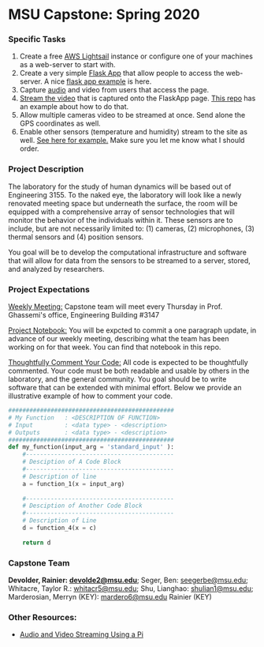 # MSU Capstone: Spring 2020



### Specific Tasks

1. Create a free [AWS Lightsail](https://aws.amazon.com/s/lp/epid1014-b/?trk=ps_a131L000005Of2gQAC&trkCampaign=ACQ_Amazon_Lightsail&sc_channel=ps&sc_campaign=acquisition_US&sc_publisher=google&sc_category=lightsail&sc_country=US&sc_geo=NAMER&sc_outcome=acquisition&sc_medium=ACQ-P|PS-GO|Brand|Desktop|SU|Compute|Lightsail|US|EN|Text|Lightsail&sc_content=lightsail_bmm&s_kwcid=AL!4422!3!301788508043!b!!g!!%2Blightsail&ef_id=EAIaIQobChMI37fkxPj25gIVRtbACh3l_g6BEAAYASAAEgIdkfD_BwE:G:s) instance or configure one of your machines as a web-server to start with.
2. Create a very simple [Flask App](https://pythonspot.com/flask-web-app-with-python/) that allow people to access the web-server. A nice [flask app example](https://github.com/miguelgrinberg/microblog) is here.
3. Capture [audio](https://github.com/miguelgrinberg/socketio-examples/blob/master/audio/audio.py) and video from users that access the page.
4. [Stream the video](https://blog.miguelgrinberg.com/post/flask-video-streaming-revisited) that is captured onto the FlaskApp page. [This repo](https://github.com/miguelgrinberg/flask-video-streaming/tree/v1) has an example about how to do that.
5. Allow multiple cameras video to be streamed at once. Send alone the GPS coordinates as well.
6. Enable other sensors (temperature and humidity) stream to the site as well. [See here for example.](https://blog.miguelgrinberg.com/post/micropython-and-the-internet-of-things-part-i-welcome) Make sure you let me know what I should order.



### Project Description

The laboratory for the study of human dynamics will be based out of Engineering 3155. To the naked eye, the laboratory will look like a newly renovated meeting space but underneath the surface, the room will be equipped with a comprehensive array of sensor technologies that will monitor the behavior of the individuals within it. These sensors are to include, but are not necessarily limited to: (1) cameras, (2) microphones, (3) thermal sensors and (4) position sensors. 

You goal will be to develop the computational infrastructure and software that will allow for data from the sensors to be streamed to a server, stored, and analyzed by researchers.

### Project Expectations

<u>Weekly Meeting:</u> Capstone team will meet every Thursday in Prof. Ghassemi's office, Engineering Building #3147

<u>[Project Notebook](notebook.md):</u> You will be expcted to commit a one paragraph update, in advance of our weekly meeting, describing what the team has been working on for that week. You can find that notebook in this repo.

<u>Thoughtfully Comment Your Code:</u> All code is expected to be thoughtfully commented. Your code must be both readable and usable by others in the laboratory, and the general community.  You goal should be to write software that can be extended with minimal effort.  Below we provide an illustrative example of how to comment your code.

```python
###############################################
# My Function   : <DESCRIPTION OF FUNCTION> 
# Input         : <data type> - <description>
# Outputs       : <data type> - <description>
###############################################
def my_function(input_arg = 'standard_input' ):
	#------------------------------------------
	# Desciption of A Code Block
	#------------------------------------------
	# Description of line
	a = function_1(x = input_arg)
	
	#------------------------------------------
	# Desciption of Another Code Block
	#------------------------------------------
	# Description of Line
	d = function_4(x = c)
	
	return d
```

### Capstone Team

**Devolder, Rainier:      <devolde2@msu.edu>**;
Seger, Ben:                <seegerbe@msu.edu>;
Whitacre, Taylor R.:     <whitacr5@msu.edu>;
Shu, Lianghao:             <shulian1@msu.edu>;
Marderosian, Merryn (KEY):  <mardero6@msu.edu>
Rainier (KEY)

### Other Resources:

* [Audio and Video Streaming Using a Pi](https://kamranicus.com/guides/raspberry-pi-3-baby-monitor)






